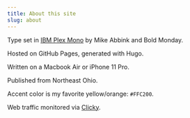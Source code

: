 ```yaml
---
title: About this site
slug: about
---
```

 
Type set in [IBM Plex Mono](https://en.wikipedia.org/wiki/IBM_Plex) by Mike Abbink and Bold Monday. 

Hosted on GitHub Pages, generated with Hugo. 

Written on a Macbook Air or iPhone 11 Pro. 

Published from Northeast Ohio. 

Accent color is my favorite yellow/orange: `#FFC200`.

Web traffic monitored via [Clicky](https://clicky.com). 
